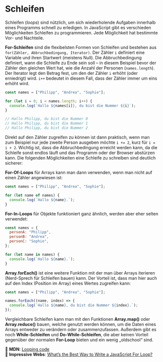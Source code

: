 # Schleifen

Schleifen (_loops_) sind nützlich, um sich wiederholende Aufgaben innerhalb eines Programms schnell zu erledigen. In JavaScript gibt es verschieden Möglichkeiten Schleifen zu programmieren. Jede Möglichkeit hat bestimmte Vor- und Nachteile.

**For-Schleifen** sind die flexibelsten Formen von Schleifen und bestehen aus `for(Zähler, Abbruchbedingung, Iterator)`. Der Zähler `i` definiert eine Variable und ihren Startwert (meistens Null). Die Abbruchbedingung definiert, wann die Schleife zu Ende sein soll – in diesem Beispiel bevor der Zähler den gleichen Wert hat, wie die Anzahl der Personen (`names.length`). Der Iterator legt den Betrag fest, um den der Zähler `i` erhöht (oder erniedrigt) wird. `i++` bedeutet in diesem Fall, dass der Zähler immer um eins erhöht wird.

```javascript
const names = ["Philipp", "Andrea", "Sophie"];

for (let i = 0; i < names.length; i++) {
  console.log(`Hallo ${names[i]}, du bist die Nummer ${i}`);
}

// Hallo Philipp, du bist die Nummer 0
// Hallo Philipp, du bist die Nummer 1
// Hallo Philipp, du bist die Nummer 2
```

Direkt auf den Zähler zugreifen zu können ist dann praktisch, wenn man zum Beispiel nur jede zweite Person ausgeben möchte `i += 2`, kurz für `i = i + 2`. Wichtig ist, dass die Abbruchbedingung erreicht werden kann, da die Schleife sonst endlos läuft und das Programm oder der Browser abstürzen kann. Die folgenden Möglichkeiten eine Schleife zu schreiben sind deutlich sicherer:

**For-Of-Loops** für Arrays kann man dann verwenden, wenn man nicht auf einen Zähler angewiesen ist:

```javascript
const names = ["Philipp", "Andrea", "Sophie"];

for (let name of names) {
  console.log(`Hallo ${name}.`);
}
```

**For-In-Loops** für Objekte funktioniert ganz ähnlich, werden aber eher selten verwendet:

```javascript
const names = {
  personA: "Philipp",
  personB: "Andrea",
  personC: "Sophie",
};

for (let name in names) {
  console.log(`Hallo ${name}.`);
}
```

**Array.forEach()** ist eine weitere Funktion mit der man über Arrays iterieren (Nerd-Sprech für Schleifen bauen) kann. Der Vorteil ist, dass man hier auch auf den Index (Position im Array) eines Wertes zugreifen kann:

```javascript
const names = ["Philipp", "Andrea", "Sophie"];

names.forEach((name, index) => {
  console.log(`Hallo ${name}, du bist die Nummer ${index}.`);
});
```

Vergleichbare Schleifen kann man mit den Funktionen **Array.map()** oder **Array.reduce()** bauen, welche genutzt werden können, um die Daten eines Arrays entweder zu verändern oder zusammenzufassen. Außerdem gibt es noch **While-Schleifen** und **Do-While-Schleifen**, die aber keinen Vorteil gegenüber der normalen **For-Loop** bieten und ein wenig „oldschool“ sind.

📖 **MDN**: [Looping code](https://developer.mozilla.org/en-US/docs/Learn/JavaScript/Building_blocks/Looping_code)  
📖 **Impressive Webs**: [What’s the Best Way to Write a JavaScript For Loop?](https://www.impressivewebs.com/javascript-for-loop/)
